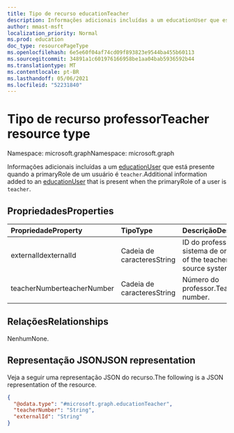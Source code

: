 ```yaml
---
title: Tipo de recurso educationTeacher
description: Informações adicionais incluídas a um educationUser que está presente quando a primaryRole de um usuário é `teacher`.
author: mmast-msft
localization_priority: Normal
ms.prod: education
doc_type: resourcePageType
ms.openlocfilehash: 6e5e60f04af74cd09f893823e9544ba455b60113
ms.sourcegitcommit: 34891a1c601976166958be1aa04bab5936592b44
ms.translationtype: MT
ms.contentlocale: pt-BR
ms.lasthandoff: 05/06/2021
ms.locfileid: "52231840"
---
```

# <a name="teacher-resource-type"></a><span data-ttu-id="ccc24-103">Tipo de recurso professor</span><span class="sxs-lookup"><span data-stu-id="ccc24-103">Teacher resource type</span></span>

<span data-ttu-id="ccc24-104">Namespace: microsoft.graph</span><span class="sxs-lookup"><span data-stu-id="ccc24-104">Namespace: microsoft.graph</span></span>

<span data-ttu-id="ccc24-105">Informações adicionais incluídas a um [educationUser](educationuser.md) que está presente quando a primaryRole de um usuário é `teacher`.</span><span class="sxs-lookup"><span data-stu-id="ccc24-105">Additional information added to an [educationUser](educationuser.md) that is present when the primaryRole of a user is `teacher`.</span></span>

## <a name="properties"></a><span data-ttu-id="ccc24-106">Propriedades</span><span class="sxs-lookup"><span data-stu-id="ccc24-106">Properties</span></span>

| <span data-ttu-id="ccc24-107">Propriedade</span><span class="sxs-lookup"><span data-stu-id="ccc24-107">Property</span></span>      | <span data-ttu-id="ccc24-108">Tipo</span><span class="sxs-lookup"><span data-stu-id="ccc24-108">Type</span></span>   | <span data-ttu-id="ccc24-109">Descrição</span><span class="sxs-lookup"><span data-stu-id="ccc24-109">Description</span></span>                             |
| :------------ | :----- | :-------------------------------------- |
| <span data-ttu-id="ccc24-110">externalId</span><span class="sxs-lookup"><span data-stu-id="ccc24-110">externalId</span></span>    | <span data-ttu-id="ccc24-111">Cadeia de caracteres</span><span class="sxs-lookup"><span data-stu-id="ccc24-111">String</span></span> | <span data-ttu-id="ccc24-112">ID do professor no sistema de origem.</span><span class="sxs-lookup"><span data-stu-id="ccc24-112">ID of the teacher in the source system.</span></span> |
| <span data-ttu-id="ccc24-113">teacherNumber</span><span class="sxs-lookup"><span data-stu-id="ccc24-113">teacherNumber</span></span> | <span data-ttu-id="ccc24-114">Cadeia de caracteres</span><span class="sxs-lookup"><span data-stu-id="ccc24-114">String</span></span> | <span data-ttu-id="ccc24-115">Número do professor.</span><span class="sxs-lookup"><span data-stu-id="ccc24-115">Teacher number.</span></span>                         |

## <a name="relationships"></a><span data-ttu-id="ccc24-116">Relações</span><span class="sxs-lookup"><span data-stu-id="ccc24-116">Relationships</span></span>

<span data-ttu-id="ccc24-117">Nenhum</span><span class="sxs-lookup"><span data-stu-id="ccc24-117">None.</span></span>

## <a name="json-representation"></a><span data-ttu-id="ccc24-118">Representação JSON</span><span class="sxs-lookup"><span data-stu-id="ccc24-118">JSON representation</span></span>

<span data-ttu-id="ccc24-119">Veja a seguir uma representação JSON do recurso.</span><span class="sxs-lookup"><span data-stu-id="ccc24-119">The following is a JSON representation of the resource.</span></span>

<!-- {
  "blockType": "resource",
  "@odata.type": "microsoft.graph.educationTeacher"
}
-->

```json
{
  "@odata.type": "#microsoft.graph.educationTeacher",
  "teacherNumber": "String",
  "externalId": "String"
}
```
